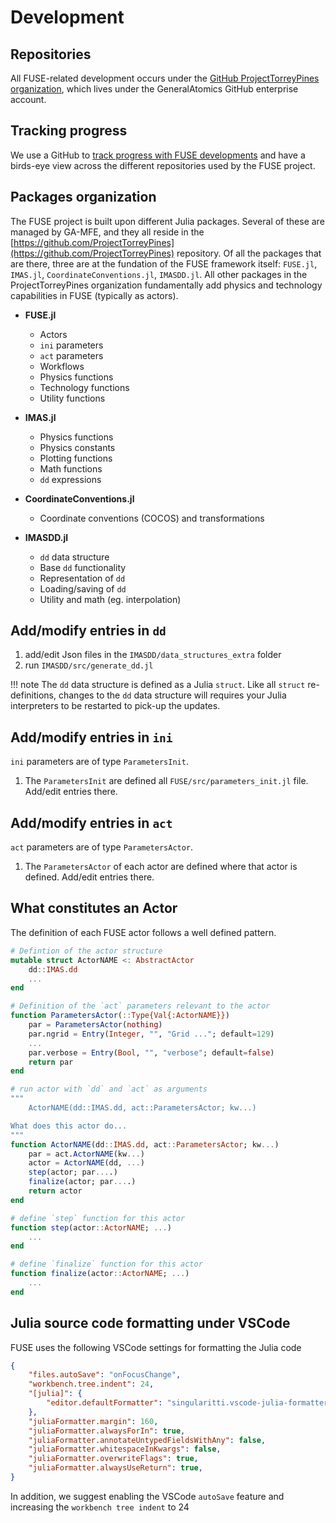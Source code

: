# Development

## Repositories

All FUSE-related development occurs under the [GitHub ProjectTorreyPines organization](https://github.com/ProjectTorreyPines), which lives under the GeneralAtomics GitHub enterprise account.

## Tracking progress

We use a GitHub to [track progress with FUSE developments](https://github.com/orgs/ProjectTorreyPines/projects/2/views/1) and have a birds-eye view across the different repositories used by the FUSE project.

## Packages organization

The FUSE project is built upon different Julia packages. Several of these are managed by GA-MFE, and they all reside in the [https://github.com/ProjectTorreyPines](https://github.com/ProjectTorreyPines) repository. Of all the packages that are there, three are at the fundation of the FUSE framework itself: `FUSE.jl`, `IMAS.jl`, `CoordinateConventions.jl`, `IMASDD.jl`. All other packages in the ProjectTorreyPines organization fundamentally add physics and technology capabilities in FUSE (typically as actors).

* **FUSE.jl**
  * Actors
  * `ini` parameters
  * `act` parameters
  * Workflows
  * Physics functions
  * Technology functions
  * Utility functions

* **IMAS.jl**
  * Physics functions
  * Physics constants
  * Plotting functions
  * Math functions
  * `dd` expressions

* **CoordinateConventions.jl**
  * Coordinate conventions (COCOS) and transformations

* **IMASDD.jl**
  * `dd` data structure
  * Base `dd` functionality
  * Representation of `dd`
  * Loading/saving of `dd`
  * Utility and math (eg. interpolation)

## Add/modify entries in `dd`

1. add/edit Json files in the `IMASDD/data_structures_extra` folder
2. run `IMASDD/src/generate_dd.jl`

!!! note
    The `dd` data structure is defined as a Julia `struct`. Like all `struct` re-definitions, changes to the `dd` data structure will requires your Julia interpreters to be restarted to pick-up the updates.

## Add/modify entries in `ini`

`ini` parameters are of type `ParametersInit`.

1.  The `ParametersInit` are defined all `FUSE/src/parameters_init.jl` file. Add/edit entries there.

## Add/modify entries in `act`

`act` parameters are of type `ParametersActor`.

1. The `ParametersActor` of each actor are defined where that actor is defined. Add/edit entries there.

## What constitutes an Actor

The definition of each FUSE actor follows a well defined pattern.

```julia
# Defintion of the actor structure
mutable struct ActorNAME <: AbstractActor
    dd::IMAS.dd
    ...
end

# Definition of the `act` parameters relevant to the actor
function ParametersActor(::Type{Val{:ActorNAME}})
    par = ParametersActor(nothing)
    par.ngrid = Entry(Integer, "", "Grid ..."; default=129)
    ...
    par.verbose = Entry(Bool, "", "verbose"; default=false)
    return par
end

# run actor with `dd` and `act` as arguments
"""
    ActorNAME(dd::IMAS.dd, act::ParametersActor; kw...)

What does this actor do...
"""
function ActorNAME(dd::IMAS.dd, act::ParametersActor; kw...)
    par = act.ActorNAME(kw...)
    actor = ActorNAME(dd, ...)
    step(actor; par....)
    finalize(actor; par....)
    return actor
end

# define `step` function for this actor
function step(actor::ActorNAME; ...)
    ...
end

# define `finalize` function for this actor
function finalize(actor::ActorNAME; ...)
    ...
end
```

## Julia source code formatting under VSCode

FUSE uses the following VSCode settings for formatting the Julia code

```json
{
    "files.autoSave": "onFocusChange",
    "workbench.tree.indent": 24,
    "[julia]": {
        "editor.defaultFormatter": "singularitti.vscode-julia-formatter"
    },
    "juliaFormatter.margin": 160,
    "juliaFormatter.alwaysForIn": true,
    "juliaFormatter.annotateUntypedFieldsWithAny": false,
    "juliaFormatter.whitespaceInKwargs": false,
    "juliaFormatter.overwriteFlags": true,
    "juliaFormatter.alwaysUseReturn": true,
}
```

In addition, we suggest enabling the VSCode `autoSave` feature and increasing the `workbench tree indent` to 24
